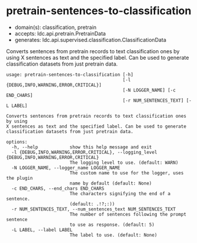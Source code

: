 # pretrain-sentences-to-classification

* domain(s): classification, pretrain
* accepts: ldc.api.pretrain.PretrainData
* generates: ldc.api.supervised.classification.ClassificationData

Converts sentences from pretrain records to text classification ones by using X sentences as text and the specified label. Can be used to generate classification datasets from just pretrain data.

```
usage: pretrain-sentences-to-classification [-h]
                                            [-l {DEBUG,INFO,WARNING,ERROR,CRITICAL}]
                                            [-N LOGGER_NAME] [-c END_CHARS]
                                            [-r NUM_SENTENCES_TEXT] [-L LABEL]

Converts sentences from pretrain records to text classification ones by using
X sentences as text and the specified label. Can be used to generate
classification datasets from just pretrain data.

options:
  -h, --help            show this help message and exit
  -l {DEBUG,INFO,WARNING,ERROR,CRITICAL}, --logging_level {DEBUG,INFO,WARNING,ERROR,CRITICAL}
                        The logging level to use. (default: WARN)
  -N LOGGER_NAME, --logger_name LOGGER_NAME
                        The custom name to use for the logger, uses the plugin
                        name by default (default: None)
  -c END_CHARS, --end_chars END_CHARS
                        The characters signifying the end of a sentence.
                        (default: .!?;:))
  -r NUM_SENTENCES_TEXT, --num_sentences_text NUM_SENTENCES_TEXT
                        The number of sentences following the prompt sentence
                        to use as response. (default: 5)
  -L LABEL, --label LABEL
                        The label to use. (default: None)
```
